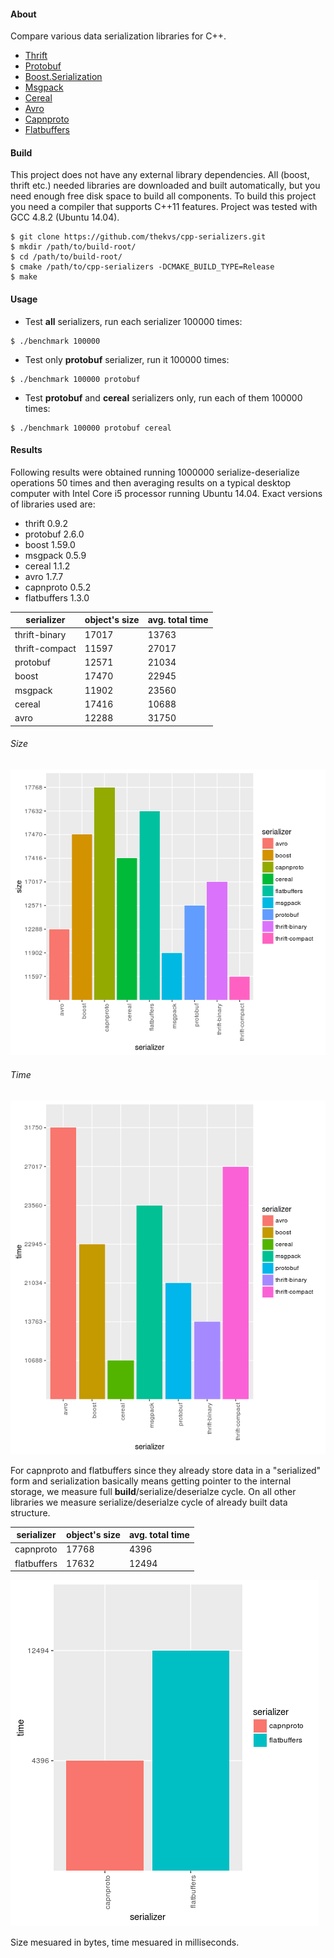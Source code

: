 #### About

Compare various data serialization libraries for C++.

* [Thrift](http://thrift.apache.org/)
* [Protobuf](https://code.google.com/p/protobuf/)
* [Boost.Serialization](http://www.boost.org/libs/serialization)
* [Msgpack](http://msgpack.org/)
* [Cereal](http://uscilab.github.io/cereal/index.html)
* [Avro](http://avro.apache.org/)
* [Capnproto](https://capnproto.org/)
* [Flatbuffers](https://google.github.io/flatbuffers/)

#### Build
This project does not have any external library dependencies. All (boost, thrift etc.) needed libraries are downloaded
and built automatically, but you need enough free disk space to build all components. To build this project you need a compiler that supports
C++11 features. Project was tested with GCC 4.8.2 (Ubuntu 14.04).

```
$ git clone https://github.com/thekvs/cpp-serializers.git
$ mkdir /path/to/build-root/
$ cd /path/to/build-root/
$ cmake /path/to/cpp-serializers -DCMAKE_BUILD_TYPE=Release
$ make
```

#### Usage
* Test __all__ serializers, run each serializer 100000 times:
```
$ ./benchmark 100000
```
* Test only __protobuf__ serializer, run it 100000 times:
```
$ ./benchmark 100000 protobuf
```
* Test __protobuf__ and __cereal__ serializers only, run each of them 100000 times:
```
$ ./benchmark 100000 protobuf cereal
```

#### Results

Following results were obtained running 1000000 serialize-deserialize operations 50 times and then averaging results
on a typical desktop computer with Intel Core i5 processor running Ubuntu 14.04. Exact versions of libraries used are:

* thrift 0.9.2
* protobuf 2.6.0
* boost 1.59.0
* msgpack 0.5.9
* cereal 1.1.2
* avro 1.7.7
* capnproto 0.5.2
* flatbuffers 1.3.0

| serializer     | object's size | avg. total time |
| -------------- | ------------- | --------------- |
| thrift-binary  | 17017         | 13763           |
| thrift-compact | 11597         | 27017           |
| protobuf       | 12571         | 21034           |
| boost          | 17470         | 22945           |
| msgpack        | 11902         | 23560           |
| cereal         | 17416         | 10688           |
| avro           | 12288         | 31750           |

###### Size

![Size](images/size.png)

###### Time

![Time](images/time.png)

For capnproto and flatbuffers since they already store data in a "serialized" form and serialization basically means getting pointer
to the internal storage, we measure full __build__/serialize/deserialze cycle. On all other libraries we measure serialize/deserialze
cycle of already built data structure.

| serializer     | object's size | avg. total time |
| -------------- | ------------- | --------------- |
| capnproto      | 17768         | 4396            |
| flatbuffers    | 17632         | 12494           |

![Time](images/time2.png)

Size mesuared in bytes, time mesuared in milliseconds.

